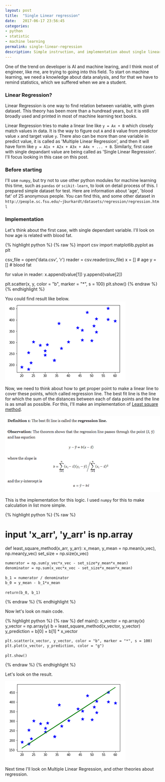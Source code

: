 ```yaml
---
layout: post
title:  "Single Linear regression"
date:   2017-06-17 23:56:45
categories:
- python
- statistic
- machine learning
permalink: single-linear-regression
description: Simple instruction, and implementation about single linear regression
---
```


One of the trend on developer is AI and machine learing, and I think most of engineer, like me, are trying to going into this field.
To start on machine learning, we need a knowledge about data analysis, and for that we have to remind statistics, which we suffered when we are a student. 


### Linear Regression?

Linear Regression is one way to find relation between variable, with given dataset. This theory has been more than a hundread years, but it is still broadly used and printed in most of machine learning text books.

Linear Regression tries to make a linear line like `y = Ax + B` which closely match values in data. It is the way to figure out `A` and `B` value from predictor value `x` and target value `y`. There also can be more than one variable in predict value, it is called as 'Multiple Linear Regression', and then it will have form like `y = A1x + A2x + A3x + A4x + ... + B`. Similarly, first case with single depandant value are being called as 'Single Linear Regression'. I'll focus looking in this case on this post.


### Before starting

I'll use `numpy`, but try not to use other python modules for machine learning this time, such as `pandas` or `scikit-learn`, to look on detail process of this.
I prepared simple dataset for test. Here are information about 'age', 'blood fat' of 25 anonymous people.
You can find this, and some other dataset in `http://people.sc.fsu.edu/~jburkardt/datasets/regression/regression.html`


### Implementation

Let's think about the first case, with single dependant variable. I'll look on how age is related with blood fat.

{% highlight python %}
{% raw %}
import csv
import matplotlib.pyplot as plt

csv_file = open('data.csv', 'r')
reader = csv.reader(csv_file)
x = []  # age
y = []  # blood fat

for value in reader:
    x.append(value[1])
    y.append(value[2])
    
plt.scatter(x, y, color = "b", marker = "*", s = 100)
plt.show()
{% endraw %}
{% endhighlight %}

You could find result like below.
![Screenshot](/assets/post_img/single_linear_regression/single_plot.png)

Now, we need to think about how to get proper point to make a linear line to cover these points, which called regression line. The best fit line is the line for which the sum of the distances between each of data points and the line is as small as possible. For this, I'll make an implementation of [Least square method](http://www.real-statistics.com/regression/least-squares-method/).

![Screenshot](/assets/post_img/single_linear_regression/least_square_method.png)

This is the implementation for this logic. I used `numpy` for this to make calculation in list more simple.

{% highlight python %}
{% raw %}
# input 'x_arr', 'y_arr' is np.array
def least_square_method(x_arr, y_arr):
    x_mean, y_mean = np.mean(x_vec), np.mean(y_vec)
    set_size = np.size(x_vec)
    
    numerator = np.sum(y_vec*x_vec - set_size*y_mean*x_mean)
    denominator = np.sum(x_vec*x_vec - set_size*x_mean*x_mean)

    b_1 = numerator / denominator
    b_0 = y_mean - b_1*x_mean
    
    return(b_0, b_1)
{% endraw %}
{% endhighlight %}

Now let's look on main code.

{% highlight python %}
{% raw %}
def main():
    x_vector = np.array(x)
    y_vector = np.array(y)
    b = least_square_method(x_vector, y_vector) 
    y_prediction = b[0] + b[1] * x_vector
    
    plt.scatter(x_vector, y_vector, color = "b", marker = "*", s = 100)
    plt.plot(x_vector, y_prediction, color = "g")

    plt.show()
{% endraw %}
{% endhighlight %}

Let's look on the result.

![Screenshot](/assets/post_img/single_linear_regression/regression_line.png)

Next time I'll look on Multiple Linear Regression, and other theories about regression.
